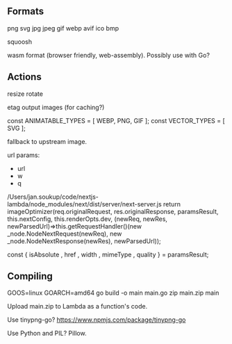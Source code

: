 ## Formats

png
svg
jpg
jpeg
gif
webp
avif
ico
bmp

squoosh

wasm format (browser friendly, web-assembly).
Possibly use with Go?

## Actions

resize
rotate

etag output images (for caching?)

const ANIMATABLE_TYPES = [
WEBP,
PNG,
GIF
];
const VECTOR_TYPES = [
SVG
];

fallback to upstream image.

url params:

- url
- w
- q

/Users/jan.soukup/code/nextjs-lambda/node_modules/next/dist/server/next-server.js
return imageOptimizer(req.originalRequest, res.originalResponse, paramsResult, this.nextConfig, this.renderOpts.dev, (newReq, newRes, newParsedUrl)=>this.getRequestHandler()(new \_node.NodeNextRequest(newReq), new \_node.NodeNextResponse(newRes), newParsedUrl));

const { isAbsolute , href , width , mimeType , quality } = paramsResult;

## Compiling

GOOS=linux GOARCH=amd64 go build -o main main.go
zip main.zip main

Upload main.zip to Lambda as a function's code.

Use tinypng-go?
https://www.npmjs.com/package/tinypng-go

Use Python and PIL? Pillow.
